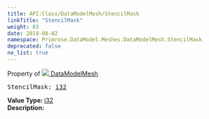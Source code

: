 ```yaml
---
title: API:Class/DataModelMesh/StencilMask
linkTitle: "StencilMask"
weight: 83
date: 2019-08-02
namespace: Primrose.DataModel.Meshes.DataModelMesh.StencilMask
deprecated: false
no_list: true
---
```

Property of <a href="/docs/api-reference/Class/DataModelMesh"><img src="/icons/silk/mesh.png"/>&nbsp;DataModelMesh</a>
<pre class="method-declaration">
StencilMask: <a class="type" href="/docs/api-reference/System/Primitives#int32">i32</a></pre>
<b>Value Type: </b>
<a class="type" href="/docs/api-reference/System/Primitives#int32">i32</a>
<br/>
<b>Description: </b>